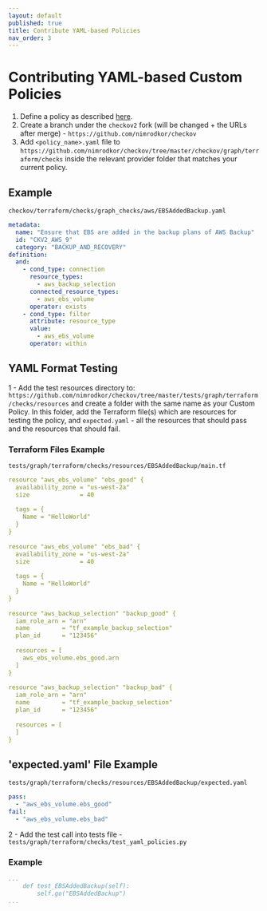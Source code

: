 ```yaml
---
layout: default
published: true
title: Contribute YAML-based Policies
nav_order: 3
---
```


# Contributing YAML-based Custom Policies

1. Define a policy as described [here](../3.Custom%20Policies/YAML%20Custom%20Policies.md).
2. Create a branch under the `checkov2` fork (will be changed + the URLs after merge) - `https://github.com/nimrodkor/checkov`
3. Add `<policy_name>.yaml` file to `https://github.com/nimrodkor/checkov/tree/master/checkov/graph/terraform/checks` inside the relevant provider folder that matches your current policy.

## Example
`checkov/terraform/checks/graph_checks/aws/EBSAddedBackup.yaml`

```yaml
metadata:
  name: "Ensure that EBS are added in the backup plans of AWS Backup"
  id: "CKV2_AWS_9"
  category: "BACKUP_AND_RECOVERY"
definition:
  and:
    - cond_type: connection
      resource_types:
        - aws_backup_selection
      connected_resource_types:
        - aws_ebs_volume
      operator: exists
    - cond_type: filter
      attribute: resource_type
      value:
        - aws_ebs_volume
      operator: within
```

## YAML Format Testing
1 - Add the test resources directory to: `https://github.com/nimrodkor/checkov/tree/master/tests/graph/terraform/checks/resources` and create a folder with the same name as your Custom Policy. In this folder, add the Terraform file(s) which are resources for testing the policy, and `expected.yaml` - all the resources that should pass and the resources that should fail.

### Terraform Files Example 
`tests/graph/terraform/checks/resources/EBSAddedBackup/main.tf`

```yaml
resource "aws_ebs_volume" "ebs_good" {
  availability_zone = "us-west-2a"
  size              = 40
 
  tags = {
    Name = "HelloWorld"
  }
}
 
resource "aws_ebs_volume" "ebs_bad" {
  availability_zone = "us-west-2a"
  size              = 40
 
  tags = {
    Name = "HelloWorld"
  }
}
 
resource "aws_backup_selection" "backup_good" {
  iam_role_arn = "arn"
  name         = "tf_example_backup_selection"
  plan_id      = "123456"
 
  resources = [
    aws_ebs_volume.ebs_good.arn
  ]
}
 
resource "aws_backup_selection" "backup_bad" {
  iam_role_arn = "arn"
  name         = "tf_example_backup_selection"
  plan_id      = "123456"
 
  resources = [
  ]
}

```

## 'expected.yaml' File Example
 
`tests/graph/terraform/checks/resources/EBSAddedBackup/expected.yaml`

```yaml
pass:
  - "aws_ebs_volume.ebs_good"
fail:
  - "aws_ebs_volume.ebs_bad"
```
 
2 - Add the test call into tests file - 
`tests/graph/terraform/checks/test_yaml_policies.py`
### Example

```yaml
...
    def test_EBSAddedBackup(self):
        self.go("EBSAddedBackup")
...

```
